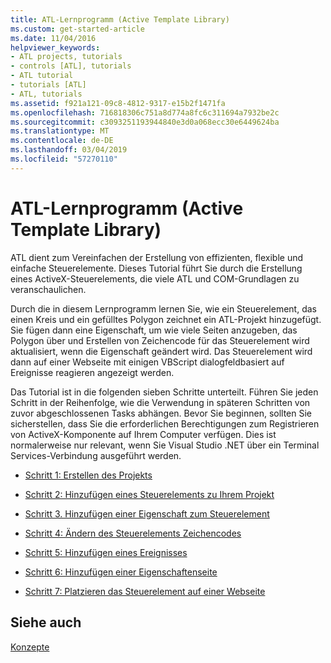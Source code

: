 ```yaml
---
title: ATL-Lernprogramm (Active Template Library)
ms.custom: get-started-article
ms.date: 11/04/2016
helpviewer_keywords:
- ATL projects, tutorials
- controls [ATL], tutorials
- ATL tutorial
- tutorials [ATL]
- ATL, tutorials
ms.assetid: f921a121-09c8-4812-9317-e15b2f1471fa
ms.openlocfilehash: 716818306c751a8d774a8fc6c311694a7932be2c
ms.sourcegitcommit: c3093251193944840e3d0a068ecc30e6449624ba
ms.translationtype: MT
ms.contentlocale: de-DE
ms.lasthandoff: 03/04/2019
ms.locfileid: "57270110"
---
```

# <a name="active-template-library-atl-tutorial"></a>ATL-Lernprogramm (Active Template Library)

ATL dient zum Vereinfachen der Erstellung von effizienten, flexible und einfache Steuerelemente. Dieses Tutorial führt Sie durch die Erstellung eines ActiveX-Steuerelements, die viele ATL und COM-Grundlagen zu veranschaulichen.

Durch die in diesem Lernprogramm lernen Sie, wie ein Steuerelement, das einen Kreis und ein gefülltes Polygon zeichnet ein ATL-Projekt hinzugefügt. Sie fügen dann eine Eigenschaft, um wie viele Seiten anzugeben, das Polygon über und Erstellen von Zeichencode für das Steuerelement wird aktualisiert, wenn die Eigenschaft geändert wird. Das Steuerelement wird dann auf einer Webseite mit einigen VBScript dialogfeldbasiert auf Ereignisse reagieren angezeigt werden.

Das Tutorial ist in die folgenden sieben Schritte unterteilt. Führen Sie jeden Schritt in der Reihenfolge, wie die Verwendung in späteren Schritten von zuvor abgeschlossenen Tasks abhängen. Bevor Sie beginnen, sollten Sie sicherstellen, dass Sie die erforderlichen Berechtigungen zum Registrieren von ActiveX-Komponente auf Ihrem Computer verfügen. Dies ist normalerweise nur relevant, wenn Sie Visual Studio .NET über ein Terminal Services-Verbindung ausgeführt werden.

- [Schritt 1: Erstellen des Projekts](../atl/creating-the-project-atl-tutorial-part-1.md)

- [Schritt 2: Hinzufügen eines Steuerelements zu Ihrem Projekt](../atl/adding-a-control-atl-tutorial-part-2.md)

- [Schritt 3. Hinzufügen einer Eigenschaft zum Steuerelement](../atl/adding-a-property-to-the-control-atl-tutorial-part-3.md)

- [Schritt 4: Ändern des Steuerelements Zeichencodes](../atl/changing-the-drawing-code-atl-tutorial-part-4.md)

- [Schritt 5: Hinzufügen eines Ereignisses](../atl/adding-an-event-atl-tutorial-part-5.md)

- [Schritt 6: Hinzufügen einer Eigenschaftenseite](../atl/adding-a-property-page-atl-tutorial-part-6.md)

- [Schritt 7: Platzieren das Steuerelement auf einer Webseite](../atl/putting-the-control-on-a-web-page-atl-tutorial-part-7.md)

## <a name="see-also"></a>Siehe auch

[Konzepte](../atl/active-template-library-atl-concepts.md)
